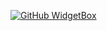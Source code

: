 [![GitHub WidgetBox](https://github-widgetbox.vercel.app/api/profile?username=prejin2310&theme=laser&data=followers,repositories,stars,commits)](https://prejinpr.live/)



